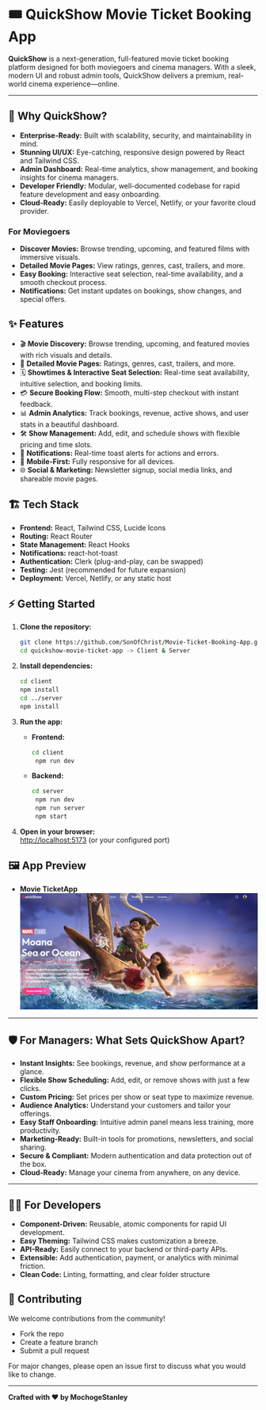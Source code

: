 # 🎟️ QuickShow Movie Ticket Booking App

**QuickShow** is a next-generation, full-featured movie ticket booking platform designed for both moviegoers and cinema managers. With a sleek, modern UI and robust admin tools, QuickShow delivers a premium, real-world cinema experience—online.

---
## 🚀 Why QuickShow?

- **Enterprise-Ready:** Built with scalability, security, and maintainability in mind.
- **Stunning UI/UX:** Eye-catching, responsive design powered by React and Tailwind CSS.
- **Admin Dashboard:** Real-time analytics, show management, and booking insights for cinema managers.
- **Developer Friendly:** Modular, well-documented codebase for rapid feature development and easy onboarding.
- **Cloud-Ready:** Easily deployable to Vercel, Netlify, or your favorite cloud provider.

### For Moviegoers

- **Discover Movies:** Browse trending, upcoming, and featured films with immersive visuals.
- **Detailed Movie Pages:** View ratings, genres, cast, trailers, and more.
- **Easy Booking:** Interactive seat selection, real-time availability, and a smooth checkout process.
- **Notifications:** Get instant updates on bookings, show changes, and special offers.

## ✨ Features

- 🎬 **Movie Discovery:** Browse trending, upcoming, and featured movies with rich visuals and details.
- 📝 **Detailed Movie Pages:** Ratings, genres, cast, trailers, and more.
- 🗓️ **Showtimes & Interactive Seat Selection:** Real-time seat availability, intuitive selection, and booking limits.
- 💳 **Secure Booking Flow:** Smooth, multi-step checkout with instant feedback.
- 📊 **Admin Analytics:** Track bookings, revenue, active shows, and user stats in a beautiful dashboard.
- 🛠️ **Show Management:** Add, edit, and schedule shows with flexible pricing and time slots.
- 🔔 **Notifications:** Real-time toast alerts for actions and errors.
- 📱 **Mobile-First:** Fully responsive for all devices.
- 🌐 **Social & Marketing:** Newsletter signup, social media links, and shareable movie pages.

## 🏗️ Tech Stack

- **Frontend:** React, Tailwind CSS, Lucide Icons
- **Routing:** React Router
- **State Management:** React Hooks
- **Notifications:** react-hot-toast
- **Authentication:** Clerk (plug-and-play, can be swapped)
- **Testing:** Jest (recommended for future expansion)
- **Deployment:** Vercel, Netlify, or any static host

## ⚡ Getting Started

1. **Clone the repository:**
   ```bash
   git clone https://github.com/SonOfChrist/Movie-Ticket-Booking-App.git
   cd quickshow-movie-ticket-app -> Client & Server
   ```

2. **Install dependencies:**
   ```bash
   cd client
   npm install
   cd ../server
   npm install
   ```

3. **Run the app:**
   - **Frontend:**  
     ```bash
     cd client
      npm run dev
     ```
   - **Backend:**  
     ```bash
     cd server
      npm run dev
      npm run server
      npm start
     ```

4. **Open in your browser:**  
   [http://localhost:5173](http://localhost:5173) (or your configured port)


## 🖼️ App Preview
- **Movie TicketApp**  
  <img src="./client/public/MovieTicketAppDesignedPage.png" alt="MovieTicketApp" width="900">
---

## 🛡️ For Managers: What Sets QuickShow Apart?

- **Instant Insights:** See bookings, revenue, and show performance at a glance.
- **Flexible Show Scheduling:** Add, edit, or remove shows with just a few clicks.
- **Custom Pricing:** Set prices per show or seat type to maximize revenue.
- **Audience Analytics:** Understand your customers and tailor your offerings.
- **Easy Staff Onboarding:** Intuitive admin panel means less training, more productivity.
- **Marketing-Ready:** Built-in tools for promotions, newsletters, and social sharing.
- **Secure & Compliant:** Modern authentication and data protection out of the box.
- **Cloud-Ready:** Manage your cinema from anywhere, on any device.

---

## 👨‍💻 For Developers

- **Component-Driven:** Reusable, atomic components for rapid UI development.
- **Easy Theming:** Tailwind CSS makes customization a breeze.
- **API-Ready:** Easily connect to your backend or third-party APIs.
- **Extensible:** Add authentication, payment, or analytics with minimal friction.
- **Clean Code:** Linting, formatting, and clear folder structure

## 🤝 Contributing

We welcome contributions from the community!  
- Fork the repo
- Create a feature branch
- Submit a pull request

For major changes, please open an issue first to discuss what you would like to change.

---

**Crafted with ❤️ by MochogeStanley**